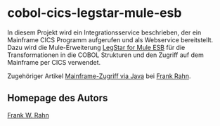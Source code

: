 # cobol-cics-legstar-mule-esb
In diesem Projekt wird ein Integrationsservice beschrieben, der ein Mainframe CICS Programm 
aufgerufen und als Webservice bereitstellt. Dazu wird die Mule-Erweiterung
[LegStar for Mule ESB](https://code.google.com/p/legstar-mule/)
für die Transformationen in die COBOL Strukturen und den Zugriff auf dem Mainframe per CICS
verwendet.

Zugehöriger Artikel [Mainframe-Zugriff via Java](http://www.frank-rahn.de/cobol-cics-legstar-mule-esb.html) 
bei [Frank Rahn](http://www.frank-rahn.de).

## Homepage des Autors
[Frank W. Rahn](http://www.frank-rahn.de)
